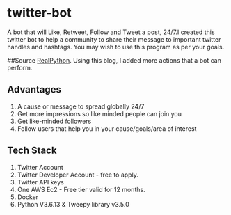# twitter-bot
A bot that will Like, Retweet, Follow and Tweet a post, 24/7.I created this twitter bot to help a community to share their message to important twitter handles and hashtags. You may wish to use this program as per your goals. 

##Source
[RealPython](https://realpython.com/twitter-bot-python-tweepy/). Using this blog, I added more actions that a bot can perform.

## Advantages
1. A cause or message to spread globally 24/7
2. Get more impressions so like minded people can join you
3. Get like-minded followers 
4. Follow users that help you in your cause/goals/area of interest

## Tech Stack
1. Twitter Account
2. Twitter Developer Account - free to apply.
3. Twitter API keys 
4. One AWS Ec2 - Free tier valid for 12 months.
5. Docker
6. Python V3.6.13 & Tweepy library v3.5.0



